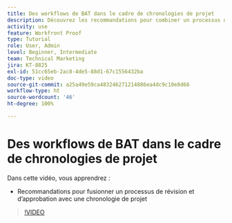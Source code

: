 ```yaml
---
title: Des workflows de BAT dans le cadre de chronologies de projet
description: Découvrez les recommandations pour combiner un processus de révision et d’approbation avec une chronologie de projet dans  [!DNL  Workfront].
activity: use
feature: Workfront Proof
type: Tutorial
role: User, Admin
level: Beginner, Intermediate
team: Technical Marketing
jira: KT-8825
exl-id: 51cc65eb-2ac8-4de5-88d1-67c1556432ba
doc-type: video
source-git-commit: a25a49e59ca483246271214886ea4dc9c10e8d66
workflow-type: ht
source-wordcount: '46'
ht-degree: 100%

---
```


# Des workflows de BAT dans le cadre de chronologies de projet

Dans cette vidéo, vous apprendrez :

* Recommandations pour fusionner un processus de révision et d’approbation avec une chronologie de projet

>[!VIDEO](https://video.tv.adobe.com/v/335125/?quality=12&learn=on)

<!--
This is a duplicate and not used in the TOC
-->
